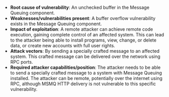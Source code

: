 - **Root cause of vulnerability**: An unchecked buffer in the Message Queuing component.
- **Weaknesses/vulnerabilities present**: A buffer overflow vulnerability exists in the Message Queuing component.
- **Impact of exploitation**: A remote attacker can achieve remote code execution, gaining complete control of an affected system. This can lead to the attacker being able to install programs, view, change, or delete data, or create new accounts with full user rights.
- **Attack vectors**: By sending a specially crafted message to an affected system. This crafted message can be delivered over the network using RPC ports.
- **Required attacker capabilities/position**: The attacker needs to be able to send a specially crafted message to a system with Message Queuing installed. The attacker can be remote, potentially over the internet using RPC, although MSMQ HTTP delivery is not vulnerable to this specific vulnerability.